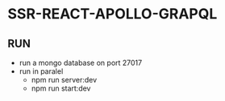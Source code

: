 # SSR-REACT-APOLLO-GRAPQL

## RUN
  - run a mongo database on port 27017
  - run in paralel
    - npm run server:dev
    - npm run start:dev